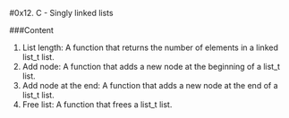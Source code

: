 #0x12. C - Singly linked lists

###Content

1. List length: A function that returns the number of elements in a linked list_t list.
2. Add node: A function that adds a new node at the beginning of a list_t list.
3. Add node at the end: A function that adds a new node at the end of a list_t list.
4. Free list: A function that frees a list_t list.
